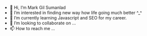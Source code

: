 - 👋 Hi, I’m Mark Gil Sumanlad
- 👀 I’m interested in finding new way how life going much better ^_^
- 🌱 I’m currently learning Javascript and SEO for my career.
- 💞️ I’m looking to collaborate on ...
- 📫 How to reach me ...

<!---
kramlig22/kramlig22 is a ✨ special ✨ repository because its `README.md` (this file) appears on your GitHub profile.
You can click the Preview link to take a look at your changes.
--->

